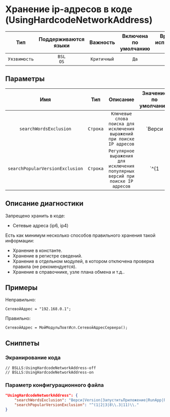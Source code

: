 # Хранение ip-адресов в коде (UsingHardcodeNetworkAddress)

|     Тип      |    Поддерживаются<br>языки    |  Важность   |    Включена<br>по умолчанию    |    Время на<br>исправление (мин)    |    Теги    |
|:------------:|:-----------------------------:|:-----------:|:------------------------------:|:-----------------------------------:|:----------:|
| `Уязвимость` |         `BSL`<br>`OS`         | `Критичный` |              `Да`              |                `15`                 | `standard` |

## Параметры 


|               Имя               |   Тип    |                                   Описание                                    |                            Значение<br>по умолчанию                             |
|:-------------------------------:|:--------:|:-----------------------------------------------------------------------------:|:-------------------------------------------------------------------------------:|
|     `searchWordsExclusion`      | `Строка` |    `Ключевые слова поиска для исключения выражений при поиске IP адресов`     | `Верси|Version|ЗапуститьПриложение|RunApp|Пространств|Namespace|Драйвер|Driver` |
| `searchPopularVersionExclusion` | `Строка` | `Регулярное выражения для исключения популярных версий при поиске IP адресов` |                              `^(1|2|3|8\.3|11)\.`                               |
<!-- Блоки выше заполняются автоматически, не трогать -->
## Описание диагностики
<!-- Описание диагностики заполняется вручную. Необходимо понятным языком описать смысл и схему работу -->

Запрещено хранить в коде:

* Сетевые адреса (ip6, ip4)

Есть как минимум несколько способов правильного хранения такой информации:

* Хранение в константе.
* Хранение в регистре сведений.
* Хранение в отдельном модулей, в котором отключена проверка правила (не рекомендуется).
* Хранение в справочнике, узле плана обмена и т.д..

## Примеры
<!-- В данном разделе приводятся примеры, на которые диагностика срабатывает, а также можно привести пример, как можно исправить ситуацию -->

Неправильно:
```bsl
СетевойАдрес = "192.168.0.1";
```

Правильно:
```bsl
СетевойАдрес = МойМодульПовтИсп.СетевойАдресСервера();
```

## Сниппеты

<!-- Блоки ниже заполняются автоматически, не трогать -->
### Экранирование кода

```bsl
// BSLLS:UsingHardcodeNetworkAddress-off
// BSLLS:UsingHardcodeNetworkAddress-on
```

### Параметр конфигурационного файла

```json
"UsingHardcodeNetworkAddress": {
    "searchWordsExclusion": "Верси|Version|ЗапуститьПриложение|RunApp|Пространств|Namespace|Драйвер|Driver",
    "searchPopularVersionExclusion": "^(1|2|3|8\\.3|11)\\."
}
```
